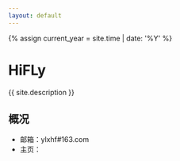 ```yaml
---
layout: default
---
```


<script type="text/javascript">

	var murl = "http://xhfeng.freeddns.org:8000";
	murl = 'http://192.168.1.20:8000/';
	var myChart = echarts.init(document.getElementById('xhf_home_tmp'));

	option = null;
	function get_tmpdata() {
	    $.get(murl, function (data) {
	        data = data["data"];
	        var kt = [];
	        var ws = [];
	        for (var i = 0; i < data.length; i++) {
	            if (data[i]["did"] == "28FFA83CB416399") {
	                kt.push(data[i]);
	            } else {
	                ws.push(data[i]);
	            }
	        }
	        myChart.setOption(option = {
	            title: {
	                text: '博主家温度'
	            },
	            tooltip: {
	                trigger: 'axis'
	            },
	            xAxis: {
	                data: kt.map(function (item) {
	                    return item["created"];
	                })
	            },
	            yAxis: {
	                type: 'value',
	                min: 18,
	                splitLine: {
	                    show: true
	                }
	            },
	            toolbox: {
	                left: 'center',
	                feature: {
	                    dataZoom: {
	                        yAxisIndex: 'none'
	                    },
	                    restore: {},
	                    saveAsImage: {}
	                }
	            },
	            dataZoom: [{
	                startValue: kt[kt.length-50]["created"]
	            }, {
	                type: 'inside'
	            }],
	            visualMap: {
	                top: 10,
	                right: 10,
	                pieces: [{
	                    gt: -40,
	                    lte: 10,
	                    color: '#ff9933'
	                },{
	                    gt: 10,
	                    lte: 26,
	                    color: '#096'
	                }, {
	                    gt: 26,
	                    lte: 40,
	                    color: '#ffde33'
	                }, {
	                    gt: 42,
	                    color: '#ffde33'
	                }],
	                outOfRange: {
	                    color: '#999'
	                }
	            },
	            series: [{
	                name: '客厅温度',
	                type: 'line',
	                data: kt.map(function (item) {
	                    return item["value"];
	                }),
	                smooth: true,
	                markLine: {
	                    silent: true,
	                    data: [{
	                        yAxis: 50
	                    }, {
	                        yAxis: 100
	                    }, {
	                        yAxis: 150
	                    }, {
	                        yAxis: 200
	                    }, {
	                        yAxis: 300
	                    }]
	                }
	            },{
	                name: '卧室温度',
	                type: 'line',
	                data: ws.map(function (item) {
	                    return item["value"];
	                }),
	                smooth: true,
	                markLine: {
	                    silent: true,
	                    data: [{
	                        yAxis: 50
	                    }, {
	                        yAxis: 100
	                    }, {
	                        yAxis: 150
	                    }, {
	                        yAxis: 200
	                    }, {
	                        yAxis: 300
	                    }]
	                }
	            }]
	        });
	    });
	    if (option && typeof option === "object") {
	        myChart.setOption(option, true);
	    }
	}

	get_tmpdata();


</script>
{% assign current_year = site.time | date: '%Y' %}

HiFLy
===
{{ site.description }}
## 概况

- 邮箱：ylxhf#163.com
- 主页：


<div id="xhf_home_tmp" style="height: 100%"> </div>


